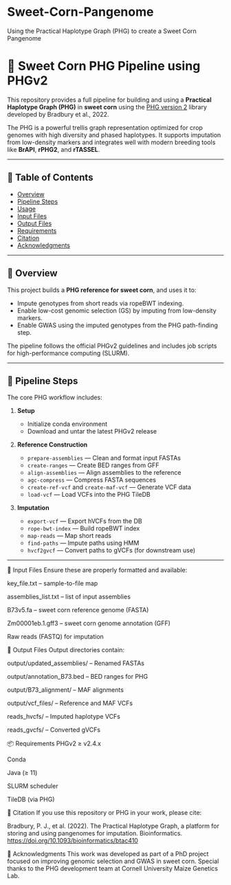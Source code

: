 # Sweet-Corn-Pangenome
Using the Practical Haplotype Graph (PHG) to create a Sweet Corn Pangenome
# 🌽 Sweet Corn PHG Pipeline using PHGv2

This repository provides a full pipeline for building and using a **Practical Haplotype Graph (PHG)** in **sweet corn** using the [PHG version 2](https://github.com/maize-genetics/phg_v2) library developed by Bradbury et al., 2022.

The PHG is a powerful trellis graph representation optimized for crop genomes with high diversity and phased haplotypes. It supports imputation from low-density markers and integrates well with modern breeding tools like **BrAPI**, **rPHG2**, and **rTASSEL**.

---

## 📘 Table of Contents

- [Overview](#overview)
- [Pipeline Steps](#pipeline-steps)
- [Usage](#usage)
- [Input Files](#input-files)
- [Output Files](#output-files)
- [Requirements](#requirements)
- [Citation](#citation)
- [Acknowledgments](#acknowledgments)

---

## 📌 Overview

This project builds a **PHG reference for sweet corn**, and uses it to:

- Impute genotypes from short reads via ropeBWT indexing.
- Enable low-cost genomic selection (GS) by imputing from low-density markers.
- Enable GWAS using the imputed genotypes from the PHG path-finding step.

The pipeline follows the official PHGv2 guidelines and includes job scripts for high-performance computing (SLURM).

---

## 🧬 Pipeline Steps

The core PHG workflow includes:

1. **Setup**
   - Initialize conda environment
   - Download and untar the latest PHGv2 release

2. **Reference Construction**
   - `prepare-assemblies` — Clean and format input FASTAs
   - `create-ranges` — Create BED ranges from GFF
   - `align-assemblies` — Align assemblies to the reference
   - `agc-compress` — Compress FASTA sequences
   - `create-ref-vcf` and `create-maf-vcf` — Generate VCF data
   - `load-vcf` — Load VCFs into the PHG TileDB

3. **Imputation**
   - `export-vcf` — Export hVCFs from the DB
   - `rope-bwt-index` — Build ropeBWT index
   - `map-reads` — Map short reads
   - `find-paths` — Impute paths using HMM
   - `hvcf2gvcf` — Convert paths to gVCFs (for downstream use)

---
📂 Input Files
Ensure these are properly formatted and available:

key_file.txt – sample-to-file map

assemblies_list.txt – list of input assemblies

B73v5.fa – sweet corn reference genome (FASTA)

Zm00001eb.1.gff3 – sweet corn genome annotation (GFF)

Raw reads (FASTQ) for imputation

📁 Output Files
Output directories contain:

output/updated_assemblies/ – Renamed FASTAs

output/annotation_B73.bed – BED ranges for PHG

output/B73_alignment/ – MAF alignments

output/vcf_files/ – Reference and MAF VCFs

reads_hvcfs/ – Imputed haplotype VCFs

reads_gvcfs/ – Converted gVCFs

📦 Requirements
PHGv2 ≥ v2.4.x

Conda

Java (≥ 11)

SLURM scheduler

TileDB (via PHG)

📖 Citation
If you use this repository or PHG in your work, please cite:

Bradbury, P. J., et al. (2022). The Practical Haplotype Graph, a platform for storing and using pangenomes for imputation. Bioinformatics. https://doi.org/10.1093/bioinformatics/btac410

🙏 Acknowledgments
This work was developed as part of a PhD project focused on improving genomic selection and GWAS in sweet corn. Special thanks to the PHG development team at Cornell University Maize Genetics Lab. 
